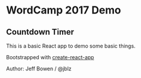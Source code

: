 WordCamp 2017 Demo
===

Countdown Timer
---

This is a basic React app to demo some basic things.

Bootstrapped with [create-react-app](https://github.com/facebookincubator/create-react-app)

Author: Jeff Bowen / @jblz
